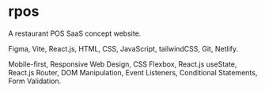 # rpos

A restaurant POS SaaS concept website.

Figma, Vite, React.js, HTML, CSS, JavaScript, tailwindCSS, Git, Netlify.

Mobile-first, Responsive Web Design, CSS Flexbox, React.js useState, React.js Router, DOM Manipulation, Event Listeners, Conditional Statements, Form Validation.
